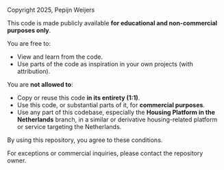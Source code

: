 Copyright 2025, Pepijn Weijers

This code is made publicly available **for educational and non-commercial purposes only**.

You are free to:
- View and learn from the code.
- Use parts of the code as inspiration in your own projects (with attribution).

You are **not allowed to**:
- Copy or reuse this code **in its entirety (1:1)**.
- Use this code, or substantial parts of it, for **commercial purposes**.
- Use any part of this codebase, especially the **Housing Platform in the Netherlands** branch, in a similar or derivative housing-related platform or service targeting the Netherlands.

By using this repository, you agree to these conditions.

For exceptions or commercial inquiries, please contact the repository owner.
